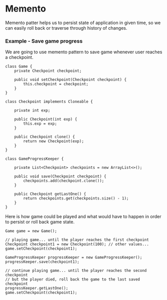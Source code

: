 # Memento

Memento patter helps us to persist state of application in given time, so we can easily roll back or traverse through history of changes.

### Example - Save game progress

We are going to use memento pattern to save game whenever user reaches a checkpoint. 

```
class Game {
    private Checkpoint checkpoint;

    public void setCheckpoint(Checkpoint checkpoint) {
        this.checkpoint = checkpoint;
    }
}

class Checkpoint implements Cloneable {

    private int exp;

    public Checkpoint(int exp) {
        this.exp = exp;
    }

    public Checkpoint clone() {
        return new Checkpoint(exp);
    }
}

class GameProgressKeeper {

    private List<Checkpoint> checkpoints = new ArrayList<>();

    public void save(Checkpoint checkpoint) {
        checkpoints.add(checkpoint.clone());
    }

    public Checkpoint getLastOne() {
        return checkpoints.get(checkpoints.size() - 1);
    }
}
```

Here is how game could be played and what would have to happen in order to persist or roll back game state.

```
Game game = new Game();

// playing game... until the player reaches the first checkpoint
Checkpoint checkpoint1 = new Checkpoint(100); // other values...
game.setCheckpoint(checkpoint1);

GameProgressKeeper progressKeeper = new GameProgressKeeper();
progressKeeper.save(checkpoint1);

// continue playing game... until the player reaches the second checkpoint
// but the player died, roll back the game to the last saved checkpoint
progressKeeper.getLastOne();
game.setCheckpoint(checkpoint1);
```



